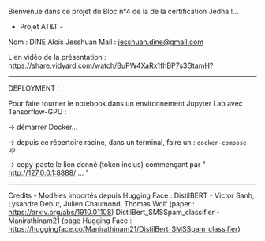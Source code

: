 Bienvenue dans ce projet du Bloc n°4 de la de la certification Jedha !...
 - Projet AT&T - 

Nom : DINE Aloïs Jesshuan
Mail : jesshuan.dine@gmail.com

Lien vidéo de la présentation :
https://share.vidyard.com/watch/BuPW4XaRx1fhBP7s3GtamH?


----
DEPLOYMENT :

Pour faire tourner le notebook dans un environnement Jupyter Lab avec Tensorflow-GPU :

-> démarrer Docker...

-> depuis ce répertoire racine, dans un terminal, faire un : ``` docker-compose up ```

-> copy-paste le lien donné (token inclus) commençant par " http://127.0.0.1:8888/ ... "

----

Credits -
Modèles importés depuis Hugging Face :
DistilBERT - Victor Sanh, Lysandre Debut, Julien Chaumond, Thomas Wolf (paper : https://arxiv.org/abs/1910.01108)
DistilBert_SMSSpam_classifier - Manirathinam21 (page Hugging Face : https://huggingface.co/Manirathinam21/DistilBert_SMSSpam_classifier)

